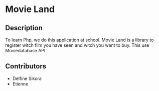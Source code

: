 # Movie Land

## Description

To learn Php, we do this application at school.
Movie Land is a library to register witch film you have seen and witch you want to buy.
This use Moviedatabase API.

## Contributors

* Delfine Sikora
* Etienne

